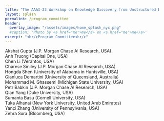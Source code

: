 ```yaml
---
title: "The AAAI-22 Workshop on Knowledge Discovery from Unstructured Data in Financial Services"
layout: splash
permalink: /program_committee
header:
  overlay_image: "/assets/images/home_splash_nyc.png"
  #caption: 'Photo by <a href="me">me</a> on <a href="me">me</a>'
excerpt: "<br/>Program Committee<br/>"
---
```

Akshat Gupta (J.P. Morgan Chase AI Research, USA)<br>
Anh Truong (Capital One, USA)<br>
Chen Li (Verantos, USA)<br>
Charese	Smiley (J.P. Morgan Chase AI Research, USA)<br>
Hongda Shen (University of Alabama in Huntsville, USA)<br>
Gianluca Demartini (University of Queensland, Australia)<br>
Mohammad M. Ghassemi (Michigan State University, USA)<br>
Petr Babkin (J.P. Morgan Chase AI Research, USA)<br>
Qian Yang (Duke University, USA)<br>
Sumanta Basu (Cornell University, USA)<br>
Tuka Alhanai (New York University, United Arab Emirates)<br>
Yanci Zhang (University of Pennsylvania, USA)<br>
Zehra Sura (Bloomberg, USA)<br>
<!-- 
Anthony Liu (Kensho, USA)<br>
Chong Wang (S&P Global, USA)<br>
Dezhao Song (Thomson Reuters, USA)<br>
Eren Kurshan (Bank of America, USA)<br>
Grace Bang (Bloomberg, USA)<br>
Gülşen Eryiğit (Istanbul Technical University, Turkey)<br>
Joshua Lockhart (JP Morgan, UK)<br>
Kornelia Papp (iptiQ by Swiss Re, Switzerland)<br>
Luciano Del Corro (Goldman Sachs, Germany)<br>
Natraj Raman (J.P. Morgan, UK)<br>
Robert Tillman (J.P. Morgan, USA)<br>
Rui Dai (University of Pennsylvania, USA)<br>
Wei Wang (Microsoft Research, USA)<br>
Xin Dong (Rutgers University, USA)<br> 
-->

